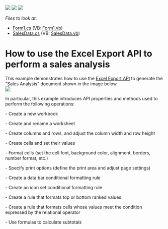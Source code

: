 <!-- default badges list -->
![](https://img.shields.io/endpoint?url=https://codecentral.devexpress.com/api/v1/VersionRange/128613291/15.1.3%2B)
[![](https://img.shields.io/badge/Open_in_DevExpress_Support_Center-FF7200?style=flat-square&logo=DevExpress&logoColor=white)](https://supportcenter.devexpress.com/ticket/details/T252486)
[![](https://img.shields.io/badge/📖_How_to_use_DevExpress_Examples-e9f6fc?style=flat-square)](https://docs.devexpress.com/GeneralInformation/403183)
<!-- default badges end -->
<!-- default file list -->
*Files to look at*:

* [Form1.cs](./CS/XLExportExample/Form1.cs) (VB: [Form1.vb](./VB/XLExportExample/Form1.vb))
* [SalesData.cs](./CS/XLExportExample/SalesData.cs) (VB: [SalesData.vb](./VB/XLExportExample/SalesData.vb))
<!-- default file list end -->
# How to use the Excel Export API to perform a sales analysis 


This example demonstrates how to use the <a href="https://documentation.devexpress.com/OfficeFileAPI/114031/Excel-Export-Library">Excel Export API</a> to generate the "Sales Analysis" document shown in the image below.<br /><img src="https://raw.githubusercontent.com/DevExpress-Examples/how-to-use-the-xl-export-api-to-perform-a-sales-analysis-t252486/15.1.3+/media/d2fe03ce-0dd6-11e5-80bf-00155d62480c.png"><br />
<p>In particular, this example introduces API properties and methods used to perform the following operations:</p>
<p>- Create a new workbook</p>
<p>- Create and rename a worksheet</p>
<p>- Create columns and rows, and adjust the column width and row height</p>
<p>- Create cells and set their values</p>
<p>- Format cells (set the cell font, background color, alignment, borders, number format, etc.)</p>
<p>- Specify print options (define the print area and adjust page settings)</p>
<p>- Create a data bar conditional formatting rule</p>
<p>- Create an icon set conditional formatting rule</p>
<p>- Create a rule that formats top or bottom ranked values</p>
<p>- Create a rule that formats cells whose values meet the condition expressed by the relational operator</p>
<p>- Use formulas to calculate subtotals</p>

